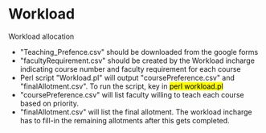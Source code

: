 # Workload
Workload allocation

<ul> 
<li>
"Teaching_Prefence.csv" should be downloaded from the google forms
</li>
<li>
"facultyRequirement.csv" should be created by the Workload incharge indicating course number and faculty requirement for each course
</li>
<li>
Perl script "Workload.pl" will output "coursePreference.csv" and "finalAllotment.csv". To run the script, key in <mark>perl workload.pl</mark>
</li>
<li>
"coursePreference.csv" will list faculty willing to teach each course based on priority.
</li>
<li>
"finalAllotment.csv" will list the final allotment. The workload incharge has to fill-in the remaining allotments after this gets completed.
</li>
</ul>
